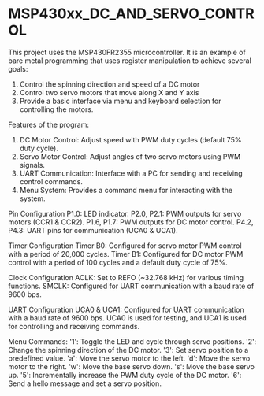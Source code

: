 # MSP430xx_DC_AND_SERVO_CONTROL

This project uses the MSP430FR2355 microcontroller.
It is an example of bare metal programming that uses register manipulation to achieve several goals:
1. Control the spinning direction and speed of a DC motor
2. Control two servo motors that move along X and Y axis 
3. Provide a basic interface via menu and keyboard selection for controlling the motors.
 
Features of the program:
1. DC Motor Control: Adjust speed with PWM duty cycles (default 75% duty cycle).
2. Servo Motor Control: Adjust angles of two servo motors using PWM signals.
3. UART Communication: Interface with a PC for sending and receiving control commands.
4. Menu System: Provides a command menu for interacting with the system.

Pin Configuration
P1.0: LED indicator.
P2.0, P2.1: PWM outputs for servo motors (CCR1 & CCR2).
P1.6, P1.7: PWM outputs for DC motor control.
P4.2, P4.3: UART pins for communication (UCA0 & UCA1).

Timer Configuration
Timer B0: Configured for servo motor PWM control with a period of 20,000 cycles.
Timer B1: Configured for DC motor PWM control with a period of 100 cycles and a default duty cycle of 75%.

Clock Configuration
ACLK: Set to REFO (~32.768 kHz) for various timing functions.
SMCLK: Configured for UART communication with a baud rate of 9600 bps.

UART Configuration
UCA0 & UCA1: Configured for UART communication with a baud rate of 9600 bps. UCA0 is used for testing, and UCA1 is used for controlling and receiving commands.

Menu Commands:
'1': Toggle the LED and cycle through servo positions.
'2': Change the spinning direction of the DC motor.
'3': Set servo position to a predefined value.
'a': Move the servo motor to the left.
'd': Move the servo motor to the right.
'w': Move the base servo down.
's': Move the base servo up.
'5': Incrementally increase the PWM duty cycle of the DC motor.
'6': Send a hello message and set a servo position.
